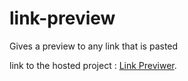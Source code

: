 # link-preview
Gives a preview to any link that is pasted

link to the hosted project : [Link Previwer](https://melodious-boundless-driver.glitch.me/).
